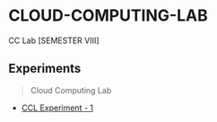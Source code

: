 # CLOUD-COMPUTING-LAB
 CC Lab [SEMESTER VIII]
 
## Experiments 
 
   >Cloud Computing Lab
 
- [CCL Experiment - 1](https://github.com/Amey-Thakur/CLOUD-COMPUTING-LAB/blob/main/Experiments/AMEY_B-50_CCL_EXPERIMENT-1.pdf)

